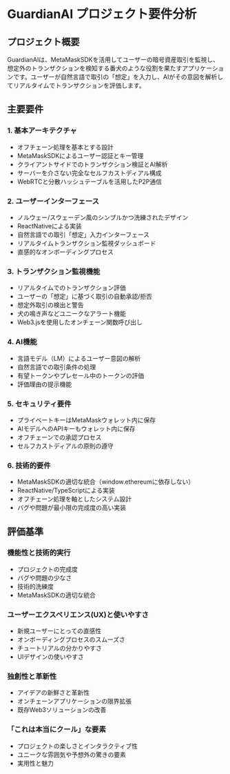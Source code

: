 # GuardianAI プロジェクト要件分析

## プロジェクト概要
GuardianAIは、MetaMaskSDKを活用してユーザーの暗号資産取引を監視し、想定外のトランザクションを検知する番犬のような役割を果たすアプリケーションです。ユーザーが自然言語で取引の「想定」を入力し、AIがその意図を解析してリアルタイムでトランザクションを評価します。

## 主要要件

### 1. 基本アーキテクチャ
- オフチェーン処理を基本とする設計
- MetaMaskSDKによるユーザー認証とキー管理
- クライアントサイドでのトランザクション検証とAI解析
- サーバーを介さない完全なセルフカストディアル構成
- WebRTCと分散ハッシュテーブルを活用したP2P通信

### 2. ユーザーインターフェース
- ノルウェー/スウェーデン風のシンプルかつ洗練されたデザイン
- ReactNativeによる実装
- 自然言語での取引「想定」入力インターフェース
- リアルタイムトランザクション監視ダッシュボード
- 直感的なオンボーディングプロセス

### 3. トランザクション監視機能
- リアルタイムでのトランザクション評価
- ユーザーの「想定」に基づく取引の自動承認/拒否
- 想定外取引の検出と警告
- 犬の鳴き声などユニークなアラート機能
- Web3.jsを使用したオンチェーン関数呼び出し

### 4. AI機能
- 言語モデル（LM）によるユーザー意図の解析
- 自然言語での取引条件の処理
- 有望トークンやプレセール中のトークンの評価
- 評価理由の提示機能

### 5. セキュリティ要件
- プライベートキーはMetaMaskウォレット内に保存
- AIモデルへのAPIキーもウォレット内に保存
- オフチェーンでの承認プロセス
- セルフカストディアルの原則の遵守

### 6. 技術的要件
- MetaMaskSDKの適切な統合（window.ethereumに依存しない）
- ReactNative/TypeScriptによる実装
- オフチェーン処理を軸としたシステム設計
- バグや問題が最小限の完成度の高い実装

## 評価基準

### 機能性と技術的実行
- プロジェクトの完成度
- バグや問題の少なさ
- 技術的洗練度
- MetaMaskSDKの適切な統合

### ユーザーエクスペリエンス(UX)と使いやすさ
- 新規ユーザーにとっての直感性
- オンボーディングプロセスのスムーズさ
- チュートリアルの分かりやすさ
- UIデザインの使いやすさ

### 独創性と革新性
- アイデアの新鮮さと革新性
- オンチェーンアプリケーションの限界拡張
- 既存Web3ソリューションの改善

### 「これは本当にクール」な要素
- プロジェクトの楽しさとインタラクティブ性
- ユニークな雰囲気や予想外の驚きの要素
- 実用性と魅力
